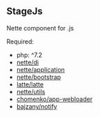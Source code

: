 ## StageJs

Nette component for .js

Required:
- php: ^7.2
- [nette/di](https://packagist.org/packages/nette/di)
- [nette/application](https://packagist.org/packages/nette/application)
- [nette/bootstrap](https://packagist.org/packages/nette/bootstrap)
- [latte/latte](https://packagist.org/packages/latte/latte)
- [nette/utils](https://packagist.org/packages/nette/utils)
- [chomenko/app-webloader](https://packagist.org/packages/chomenko/app-webloader)
- [bajzany/notify](https://packagist.org/packages/bajzany/notify)


